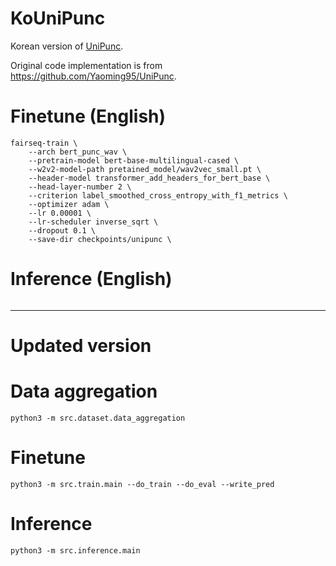 # KoUniPunc

Korean version of [UniPunc](https://ieeexplore.ieee.org/document/9747131).

Original code implementation is from https://github.com/Yaoming95/UniPunc.

# Finetune (English)

```
fairseq-train \
    --arch bert_punc_wav \
    --pretrain-model bert-base-multilingual-cased \
    --w2v2-model-path pretained_model/wav2vec_small.pt \
    --header-model transformer_add_headers_for_bert_base \
    --head-layer-number 2 \
    --criterion label_smoothed_cross_entropy_with_f1_metrics \
    --optimizer adam \
    --lr 0.00001 \
    --lr-scheduler inverse_sqrt \
    --dropout 0.1 \
    --save-dir checkpoints/unipunc \
```

# Inference (English)

```

```

---

# Updated version

# Data aggregation

```
python3 -m src.dataset.data_aggregation
```

# Finetune

```
python3 -m src.train.main --do_train --do_eval --write_pred
```

# Inference

```
python3 -m src.inference.main
```
